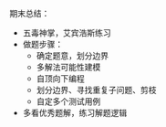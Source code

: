 期末总结：
* 五毒神掌，艾宾浩斯练习
* 做题步骤：
  * 确定题意，划分边界
  * 多解法可能性建模
  * 自顶向下编程
  * 划分边界、寻找重复子问题、剪枝
  * 自定多个测试用例
* 多看优秀题解，练习解题逻辑
